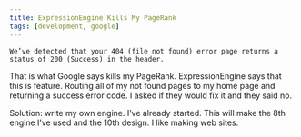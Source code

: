 ```yaml
---
title: ExpressionEngine Kills My PageRank
tags: [development, google]
---
```


    We’ve detected that your 404 (file not found) error page returns a status of 200 (Success) in the header.

That is what Google says kills my PageRank. ExpressionEngine says that this is feature. Routing all of my not found pages to my home page and returning a success error code. I asked if they would fix it and they said no.

Solution: write my own engine. I’ve already started. This will make the 8th engine I’ve used and the 10th design. I like making web sites.
